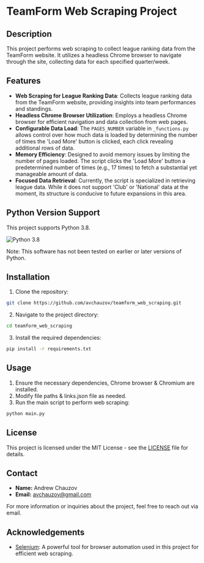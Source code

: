 # TeamForm Web Scraping Project

## Description

This project performs web scraping to collect league ranking data from the TeamForm website. It utilizes a headless Chrome browser to navigate through the site, collecting data for each specified quarter/week.

## Features

- **Web Scraping for League Ranking Data**: Collects league ranking data from the TeamForm website, providing insights into team performances and standings.
- **Headless Chrome Browser Utilization**: Employs a headless Chrome browser for efficient navigation and data collection from web pages.
- **Configurable Data Load**: The `PAGES_NUMBER` variable in `_functions.py` allows control over how much data is loaded by determining the number of times the 'Load More' button is clicked, each click revealing additional rows of data.
- **Memory Efficiency**: Designed to avoid memory issues by limiting the number of pages loaded. The script clicks the 'Load More' button a predetermined number of times (e.g., 17 times) to fetch a substantial yet manageable amount of data.
- **Focused Data Retrieval**: Currently, the script is specialized in retrieving league data. While it does not support 'Club' or 'National' data at the moment, its structure is conducive to future expansions in this area.

## Python Version Support

This project supports Python 3.8.

![Python 3.8](https://img.shields.io/badge/python-3.8-blue.svg)

Note: This software has not been tested on earlier or later versions of Python.

## Installation

1. Clone the repository:

```bash
git clone https://github.com/avchauzov/teamform_web_scraping.git
```

2. Navigate to the project directory:

```bash
cd teamform_web_scraping
```

3. Install the required dependencies:

```bash
pip install -r requirements.txt
```

## Usage

1. Ensure the necessary dependencies, Chrome browser & Chromium are installed.
2. Modify file paths & links.json file as needed.
3. Run the main script to perform web scraping:

```bash
python main.py
```

## License

This project is licensed under the MIT License - see the [LICENSE](LICENSE) file for details.

## Contact

- **Name:** Andrew Chauzov
- **Email:** [avchauzov@gmail.com](mailto:avchauzov@gmail.com)

For more information or inquiries about the project, feel free to reach out via email.

## Acknowledgements

- [Selenium](https://www.selenium.dev/): A powerful tool for browser automation used in this project for efficient web scraping.

